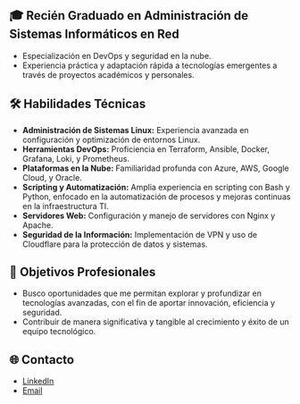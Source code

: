 ## 🎓 Recién Graduado en Administración de Sistemas Informáticos en Red

- Especialización en DevOps y seguridad en la nube.
- Experiencia práctica y adaptación rápida a tecnologías emergentes a través de proyectos académicos y personales.

## 🛠️ Habilidades Técnicas
- **Administración de Sistemas Linux:** Experiencia avanzada en configuración y optimización de entornos Linux.
- **Herramientas DevOps:** Proficiencia en Terraform, Ansible, Docker, Grafana, Loki, y Prometheus.
- **Plataformas en la Nube:** Familiaridad profunda con Azure, AWS, Google Cloud, y Oracle.
- **Scripting y Automatización:** Amplia experiencia en scripting con Bash y Python, enfocado en la automatización de procesos y mejoras continuas en la infraestructura TI.
- **Servidores Web:** Configuración y manejo de servidores con Nginx y Apache.
- **Seguridad de la Información:** Implementación de VPN y uso de Cloudflare para la protección de datos y sistemas.

## 🎯 Objetivos Profesionales
- Busco oportunidades que me permitan explorar y profundizar en tecnologías avanzadas, con el fin de aportar innovación, eficiencia y seguridad.
- Contribuir de manera significativa y tangible al crecimiento y éxito de un equipo tecnológico.

## 🌐 Contacto
- [LinkedIn](linkedin.com/in/mariosfdez)
- [Email](mariosfdez@gmail.com)
